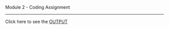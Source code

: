 Module 2 - Coding Assignment
***

Click here to see the [OUTPUT](https://tbadam357.github.io/Coursera/module2-solution/)